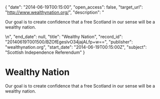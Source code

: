 {
  "date": "2014-06-19T00:15:00", 
  "open_access": false, 
  "target_url": "http://www.wealthynation.org/", 
  "description": "<p>Our goal is to create confidence that a free Scotland in our sense will be a wealthy nation.</p>\n", 
  "end_date": null, 
  "title": "Wealthy Nation", 
  "record_id": "20140619T001500/BZOfEgeslvO34jajALfp+w==", 
  "publisher": "wealthynation.org", 
  "start_date": "2014-06-19T00:15:00Z", 
  "subject": "Scottish Independence Referendum"
}

# Wealthy Nation

<p>Our goal is to create confidence that a free Scotland in our sense will be a wealthy nation.</p>
